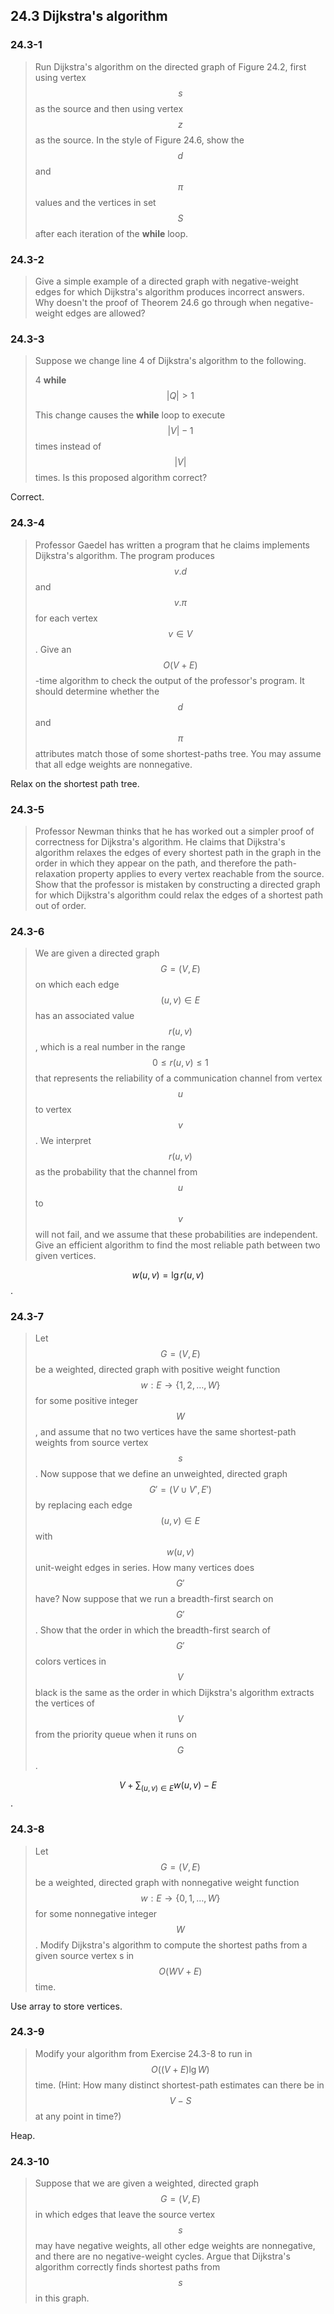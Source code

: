 ## 24.3 Dijkstra's algorithm

### 24.3-1

> Run Dijkstra's algorithm on the directed graph of Figure 24.2, first using vertex $$s$$ as the source and then using vertex $$z$$ as the source. In the style of Figure 24.6, show the $$d$$ and $$\pi$$ values and the vertices in set $$S$$ after each iteration of the __while__ loop.

### 24.3-2

> Give a simple example of a directed graph with negative-weight edges for which Dijkstra's algorithm produces incorrect answers. Why doesn't the proof of Theorem 24.6 go through when negative-weight edges are allowed?

### 24.3-3

> Suppose we change line 4 of Dijkstra's algorithm to the following. 
> 
> 4  __while__ $$|Q| > 1$$
> 
> This change causes the __while__ loop to execute $$|V| - 1$$ times instead of $$|V|$$ times. Is this proposed algorithm correct?

Correct.

### 24.3-4

> Professor Gaedel has written a program that he claims implements Dijkstra's algorithm. The program produces $$v.d$$ and $$v.\pi$$ for each vertex $$v \in V$$. Give an $$O(V + E)$$-time algorithm to check the output of the professor's program. It should determine whether the $$d$$ and $$\pi$$ attributes match those of some shortest-paths tree. You may assume that all edge weights are nonnegative.

Relax on the shortest path tree.

### 24.3-5

> Professor Newman thinks that he has worked out a simpler proof of correctness for Dijkstra's algorithm. He claims that Dijkstra's algorithm relaxes the edges of every shortest path in the graph in the order in which they appear on the path, and therefore the path-relaxation property applies to every vertex reachable from the source. Show that the professor is mistaken by constructing a directed graph for which Dijkstra's algorithm could relax the edges of a shortest path out of order.

### 24.3-6

> We are given a directed graph $$G = (V, E)$$ on which each edge $$(u, v) \in E$$ has an associated value $$r(u, v)$$, which is a real number in the range $$0 \le r(u, v) \le 1$$ that represents the reliability of a communication channel from vertex $$u$$ to vertex $$v$$. We interpret $$r(u, v)$$ as the probability that the channel from $$u$$ to $$v$$ will not fail, and we assume that these probabilities are independent. Give an efficient algorithm to find the most reliable path between two given vertices.

$$w(u, v) = \lg r(u, v)$$.

### 24.3-7

> Let $$G = (V, E)$$ be a weighted, directed graph with positive weight function $$w: E \rightarrow \{ 1, 2, \dots, W \}$$ for some positive integer $$W$$, and assume that no two vertices have the same shortest-path weights from source vertex $$s$$. Now suppose that we define an unweighted, directed graph $$G' = (V \cup V', E')$$ by replacing each edge $$(u, v) \in E$$ with $$w(u, v)$$ unit-weight edges in series. How many vertices does $$G'$$ have? Now suppose that we run a breadth-first search on $$G'$$. Show that the order in which the breadth-first search of $$G'$$ colors vertices in $$V$$ black is the same as the order in which Dijkstra's algorithm extracts the vertices of $$V$$ from the priority queue when it runs on $$G$$.

$$V + \sum_{(u, v) \in E} w(u, v) - E$$.

### 24.3-8

> Let $$G = (V, E)$$ be a weighted, directed graph with nonnegative weight function $$w: E \rightarrow \{ 0, 1, \dots, W \}$$ for some nonnegative integer $$W$$. Modify Dijkstra's algorithm to compute the shortest paths from a given source vertex s in $$O(WV + E)$$ time.

Use array to store vertices.

### 24.3-9

> Modify your algorithm from Exercise 24.3-8 to run in $$O((V + E) \lg W)$$ time. (Hint: How many distinct shortest-path estimates can there be in $$V - S$$ at any point in time?)

Heap.

### 24.3-10

> Suppose that we are given a weighted, directed graph $$G = (V, E)$$ in which edges that leave the source vertex $$s$$ may have negative weights, all other edge weights are nonnegative, and there are no negative-weight cycles. Argue that Dijkstra's algorithm correctly finds shortest paths from $$s$$ in this graph.

